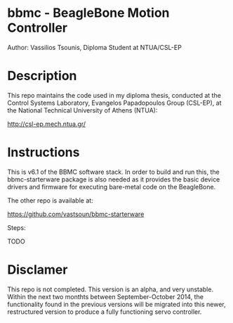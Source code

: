 bbmc - BeagleBone Motion Controller
====

Author: Vassilios Tsounis, Diploma Student at NTUA/CSL-EP


Description
==
This repo maintains the code used in my diploma thesis, conducted at the 
Control Systems Laboratory, Evangelos Papadopoulos Group (CSL-EP), at 
the National Technical University of Athens (NTUA):

http://csl-ep.mech.ntua.gr/

Instructions
==
This is v6.1 of the BBMC software stack. In order to build and run this, the bbmc-starterware package is also needed as it provides the basic device drivers and firmware for executing bare-metal code on the BeagleBone.

The other repo is available at:

https://github.com/vastsoun/bbmc-starterware


Steps:

TODO



Disclamer
==
This repo is not completed. This version is an alpha, and very unstable. 
Within the next two monthts between September-October 2014, the functionality 
found in the previous versions will be migrated into this newer, restructured 
version to produce a fully functioning servo controller.
